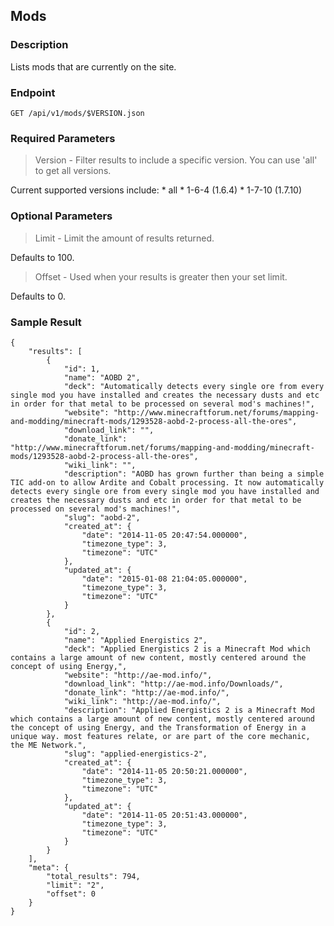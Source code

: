## Mods

### Description

Lists mods that are currently on the site.

### Endpoint

```GET /api/v1/mods/$VERSION.json```

### Required Parameters
>Version - Filter results to include a specific version. You can use 'all' to get all versions.

Current supported versions include:
	* all
	* 1-6-4 (1.6.4)
	* 1-7-10 (1.7.10)

###  Optional Parameters

>Limit - Limit the amount of results returned. 

Defaults to 100.

>Offset - Used when your results is greater then your set limit.

Defaults to 0.

### Sample Result

```
{
    "results": [
        {
            "id": 1,
            "name": "AOBD 2",
            "deck": "Automatically detects every single ore from every single mod you have installed and creates the necessary dusts and etc in order for that metal to be processed on several mod's machines!",
            "website": "http://www.minecraftforum.net/forums/mapping-and-modding/minecraft-mods/1293528-aobd-2-process-all-the-ores",
            "download_link": "",
            "donate_link": "http://www.minecraftforum.net/forums/mapping-and-modding/minecraft-mods/1293528-aobd-2-process-all-the-ores",
            "wiki_link": "",
            "description": "AOBD has grown further than being a simple TIC add-on to allow Ardite and Cobalt processing. It now automatically detects every single ore from every single mod you have installed and creates the necessary dusts and etc in order for that metal to be processed on several mod's machines!",
            "slug": "aobd-2",
            "created_at": {
                "date": "2014-11-05 20:47:54.000000",
                "timezone_type": 3,
                "timezone": "UTC"
            },
            "updated_at": {
                "date": "2015-01-08 21:04:05.000000",
                "timezone_type": 3,
                "timezone": "UTC"
            }
        },
        {
            "id": 2,
            "name": "Applied Energistics 2",
            "deck": "Applied Energistics 2 is a Minecraft Mod which contains a large amount of new content, mostly centered around the concept of using Energy,",
            "website": "http://ae-mod.info/",
            "download_link": "http://ae-mod.info/Downloads/",
            "donate_link": "http://ae-mod.info/",
            "wiki_link": "http://ae-mod.info/",
            "description": "Applied Energistics 2 is a Minecraft Mod which contains a large amount of new content, mostly centered around the concept of using Energy, and the Transformation of Energy in a unique way. most features relate, or are part of the core mechanic, the ME Network.",
            "slug": "applied-energistics-2",
            "created_at": {
                "date": "2014-11-05 20:50:21.000000",
                "timezone_type": 3,
                "timezone": "UTC"
            },
            "updated_at": {
                "date": "2014-11-05 20:51:43.000000",
                "timezone_type": 3,
                "timezone": "UTC"
            }
        }
    ],
    "meta": {
        "total_results": 794,
        "limit": "2",
        "offset": 0
    }
}
```